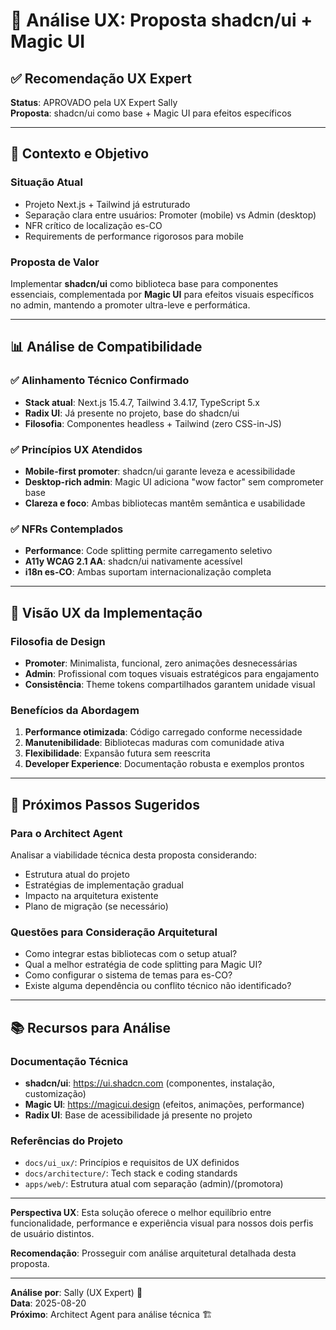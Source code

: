 # 🎨 Análise UX: Proposta shadcn/ui + Magic UI

## ✅ Recomendação UX Expert

**Status**: APROVADO pela UX Expert Sally  
**Proposta**: shadcn/ui como base + Magic UI para efeitos específicos  

---

## 🎯 Contexto e Objetivo

### Situação Atual
- Projeto Next.js + Tailwind já estruturado
- Separação clara entre usuários: Promoter (mobile) vs Admin (desktop)
- NFR crítico de localização es-CO
- Requirements de performance rigorosos para mobile

### Proposta de Valor
Implementar **shadcn/ui** como biblioteca base para componentes essenciais, complementada por **Magic UI** para efeitos visuais específicos no admin, mantendo a promoter ultra-leve e performática.

---

## 📊 Análise de Compatibilidade

### ✅ Alinhamento Técnico Confirmado
- **Stack atual**: Next.js 15.4.7, Tailwind 3.4.17, TypeScript 5.x
- **Radix UI**: Já presente no projeto, base do shadcn/ui
- **Filosofia**: Componentes headless + Tailwind (zero CSS-in-JS)

### ✅ Princípios UX Atendidos
- **Mobile-first promoter**: shadcn/ui garante leveza e acessibilidade
- **Desktop-rich admin**: Magic UI adiciona "wow factor" sem comprometer base
- **Clareza e foco**: Ambas bibliotecas mantêm semântica e usabilidade

### ✅ NFRs Contemplados
- **Performance**: Code splitting permite carregamento seletivo
- **A11y WCAG 2.1 AA**: shadcn/ui nativamente acessível
- **i18n es-CO**: Ambas suportam internacionalização completa

---

## 🎨 Visão UX da Implementação

### Filosofia de Design
- **Promoter**: Minimalista, funcional, zero animações desnecessárias
- **Admin**: Profissional com toques visuais estratégicos para engajamento
- **Consistência**: Theme tokens compartilhados garantem unidade visual

### Benefícios da Abordagem
1. **Performance otimizada**: Código carregado conforme necessidade
2. **Manutenibilidade**: Bibliotecas maduras com comunidade ativa  
3. **Flexibilidade**: Expansão futura sem reescrita
4. **Developer Experience**: Documentação robusta e exemplos prontos

---

## 🔄 Próximos Passos Sugeridos

### Para o Architect Agent
Analisar a viabilidade técnica desta proposta considerando:
- Estrutura atual do projeto
- Estratégias de implementação gradual
- Impacto na arquitetura existente
- Plano de migração (se necessário)

### Questões para Consideração Arquitetural
- Como integrar estas bibliotecas com o setup atual?
- Qual a melhor estratégia de code splitting para Magic UI?
- Como configurar o sistema de temas para es-CO?
- Existe alguma dependência ou conflito técnico não identificado?

---

## 📚 Recursos para Análise

### Documentação Técnica
- **shadcn/ui**: https://ui.shadcn.com (componentes, instalação, customização)
- **Magic UI**: https://magicui.design (efeitos, animações, performance)
- **Radix UI**: Base de acessibilidade já presente no projeto

### Referências do Projeto
- `docs/ui_ux/`: Princípios e requisitos de UX definidos
- `docs/architecture/`: Tech stack e coding standards
- `apps/web/`: Estrutura atual com separação (admin)/(promotora)

---

**Perspectiva UX**: Esta solução oferece o melhor equilíbrio entre funcionalidade, performance e experiência visual para nossos dois perfis de usuário distintos.

**Recomendação**: Prosseguir com análise arquitetural detalhada desta proposta.

---

**Análise por**: Sally (UX Expert) 🎨  
**Data**: 2025-08-20  
**Próximo**: Architect Agent para análise técnica 🏗️